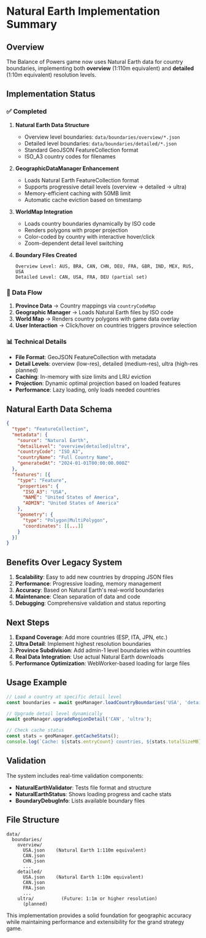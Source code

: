 # Natural Earth Implementation Summary

## Overview

The Balance of Powers game now uses Natural Earth data for country boundaries, implementing both **overview** (1:110m equivalent) and **detailed** (1:10m equivalent) resolution levels.

## Implementation Status

### ✅ Completed

1. **Natural Earth Data Structure**
   - Overview level boundaries: `data/boundaries/overview/*.json`
   - Detailed level boundaries: `data/boundaries/detailed/*.json`
   - Standard GeoJSON FeatureCollection format
   - ISO_A3 country codes for filenames

2. **GeographicDataManager Enhancement**
   - Loads Natural Earth FeatureCollection format
   - Supports progressive detail levels (overview → detailed → ultra)
   - Memory-efficient caching with 50MB limit
   - Automatic cache eviction based on timestamp

3. **WorldMap Integration**
   - Loads country boundaries dynamically by ISO code
   - Renders polygons with proper projection
   - Color-coded by country with interactive hover/click
   - Zoom-dependent detail level switching

4. **Boundary Files Created**
   ```
   Overview Level: AUS, BRA, CAN, CHN, DEU, FRA, GBR, IND, MEX, RUS, USA
   Detailed Level: CAN, USA, FRA, DEU (partial set)
   ```

### 🔄 Data Flow

1. **Province Data** → Country mappings via `countryCodeMap`
2. **Geographic Manager** → Loads Natural Earth files by ISO code
3. **World Map** → Renders country polygons with game data overlay
4. **User Interaction** → Click/hover on countries triggers province selection

### 📊 Technical Details

- **File Format**: GeoJSON FeatureCollection with metadata
- **Detail Levels**: overview (low-res), detailed (medium-res), ultra (high-res planned)
- **Caching**: In-memory with size limits and LRU eviction
- **Projection**: Dynamic optimal projection based on loaded features
- **Performance**: Lazy loading, only loads needed countries

## Natural Earth Data Schema

```json
{
  "type": "FeatureCollection",
  "metadata": {
    "source": "Natural Earth",
    "detailLevel": "overview|detailed|ultra",
    "countryCode": "ISO_A3",
    "countryName": "Full Country Name",
    "generatedAt": "2024-01-01T00:00:00.000Z"
  },
  "features": [{
    "type": "Feature",
    "properties": {
      "ISO_A3": "USA",
      "NAME": "United States of America",
      "ADMIN": "United States of America"
    },
    "geometry": {
      "type": "Polygon|MultiPolygon",
      "coordinates": [[...]]
    }
  }]
}
```

## Benefits Over Legacy System

1. **Scalability**: Easy to add new countries by dropping JSON files
2. **Performance**: Progressive loading, memory management
3. **Accuracy**: Based on Natural Earth's real-world boundaries
4. **Maintenance**: Clean separation of data and code
5. **Debugging**: Comprehensive validation and status reporting

## Next Steps

1. **Expand Coverage**: Add more countries (ESP, ITA, JPN, etc.)
2. **Ultra Detail**: Implement highest resolution boundaries
3. **Province Subdivision**: Add admin-1 level boundaries within countries
4. **Real Data Integration**: Use actual Natural Earth downloads
5. **Performance Optimization**: WebWorker-based loading for large files

## Usage Example

```typescript
// Load a country at specific detail level
const boundaries = await geoManager.loadCountryBoundaries('USA', 'detailed');

// Upgrade detail level dynamically
await geoManager.upgradeRegionDetail('CAN', 'ultra');

// Check cache status
const stats = geoManager.getCacheStats();
console.log(`Cache: ${stats.entryCount} countries, ${stats.totalSizeMB}MB`);
```

## Validation

The system includes real-time validation components:
- **NaturalEarthValidator**: Tests file format and structure
- **NaturalEarthStatus**: Shows loading progress and cache stats
- **BoundaryDebugInfo**: Lists available boundary files

## File Structure

```
data/
  boundaries/
    overview/
      USA.json    (Natural Earth 1:110m equivalent)
      CAN.json
      CHN.json
      ...
    detailed/
      USA.json    (Natural Earth 1:10m equivalent)
      CAN.json
      FRA.json
      ...
    ultra/          (Future: 1:1m or higher resolution)
      (planned)
```

This implementation provides a solid foundation for geographic accuracy while maintaining performance and extensibility for the grand strategy game.